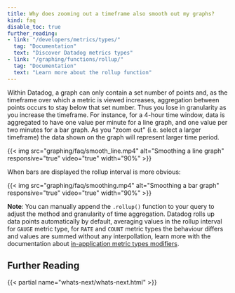 ```yaml
---
title: Why does zooming out a timeframe also smooth out my graphs?
kind: faq
disable_toc: true
further_reading:
- link: "/developers/metrics/types/"
  tag: "Documentation"
  text: "Discover Datadog metrics types"
- link: "/graphing/functions/rollup/"
  tag: "Documentation"
  text: "Learn more about the rollup function"
---
```


Within Datadog, a graph can only contain a set number of points and, as the timeframe over which a metric is viewed increases, aggregation between points occurs to stay below that set number. Thus you lose in granularity as you increase the timeframe. For instance, for a 4-hour time window, data is aggregated to have one value per minute for a line graph, and one value per two minutes for a bar graph. As you "zoom out" (i.e. select a larger timeframe) the data shown on the graph will represent larger time period.

{{< img src="graphing/faq/smooth_line.mp4" alt="Smoothing a line graph" responsive="true" video="true" width="90%" >}}

When bars are displayed the rollup interval is more obvious:

{{< img src="graphing/faq/smoothing.mp4" alt="Smoothing a bar graph" responsive="true" video="true" width="90%" >}}

**Note**: You can manually append the `.rollup()` function to your query to adjust the method and granularity of time aggregation. Datadog rolls up data points automatically by default, averaging values in the rollup interval for `GAUGE` metric type, for `RATE` and `COUNT` metric types the behaviour differs and values are summed without any interpollation, learn more with the documentation about [in-application metric types modifiers][1].

## Further Reading

{{< partial name="whats-next/whats-next.html" >}}

[1]: /developers/metrics/type_modifiers
